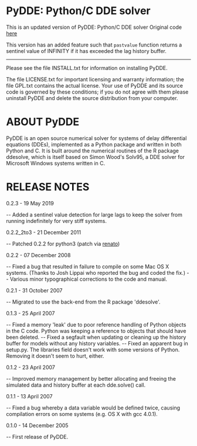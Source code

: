 PyDDE: Python/C DDE solver
=====

This is an updated version of PyDDE: Python/C DDE solver
Original code [here](http://users.ox.ac.uk/~clme1073/python/PyDDE/)

This version has an added feature such that `pastvalue` function returns
a sentinel value of INFINITY if it has exceeded the lag history buffer.

---  

Please see the file INSTALL.txt for information on installing PyDDE.

The file LICENSE.txt for important licensing and warranty information; the 
file GPL.txt contains the actual license.  Your use of PyDDE and its source 
code is governed by these conditions; if you do not agree with them please 
uninstall PyDDE and delete the source distribution from your computer.


ABOUT PyDDE
===========

PyDDE is an open source numerical solver for systems of delay differential 
equations (DDEs), implemented as a Python package and written in both Python 
and C.  It is built around the numerical routines of the R package ddesolve, 
which is itself based on Simon Wood's Solv95, a DDE solver for Microsoft 
Windows systems written in C.


RELEASE NOTES
=============

0.2.3 - 19 May 2019

-- Added a sentinel value detection for large lags to keep the solver from
   running indefinitely for very stiff systems.

0.2.2_2to3  -  21 December 2011

-- Patched 0.2.2 for python3
   (patch via [renato](https://aur.archlinux.org/packages.php?ID=48356))

0.2.2  -  07 December 2008

-- Fixed a bug that resulted in failure to compile on some Mac OS X systems.
   (Thanks to Josh Lippai who reported the bug and coded the fix.)
-- Various minor typographical corrections to the code and manual.

0.2.1  -  31 October 2007

-- Migrated to use the back-end from the R package 'ddesolve'.

0.1.3  -  25 April 2007

-- Fixed a memory 'leak' due to poor reference handling of Python objects in the 
   C code.  Python was keeping a reference to objects that should have been 
   deleted.
-- Fixed a segfault when updating or cleaning up the history buffer for models 
   without any history variables.
-- Fixed an apparent bug in setup.py.  The libraries field doesn't work with 
   some versions of Python.  Removing it doesn't seem to hurt, either. 

0.1.2  -  23 April 2007

-- Improved memory management by better allocating and freeing the simulated
   data and history buffer at each dde.solve() call.

0.1.1  -  13 April 2007

-- Fixed a bug whereby a data variable would be defined twice, causing 
   compilation errors on some systems (e.g. OS X with gcc 4.0.1).

0.1.0  -  14 December 2005

-- First release of PyDDE.

